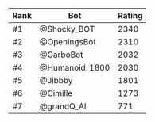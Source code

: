 Rank|Bot|Rating
---|---|---
#1|@Shocky_BOT|2340
#2|@OpeningsBot|2310
#3|@GarboBot|2032
#4|@Humanoid_1800|2030
#5|@Jibbby|1801
#6|@Cimille|1273
#7|@grandQ_AI|771
